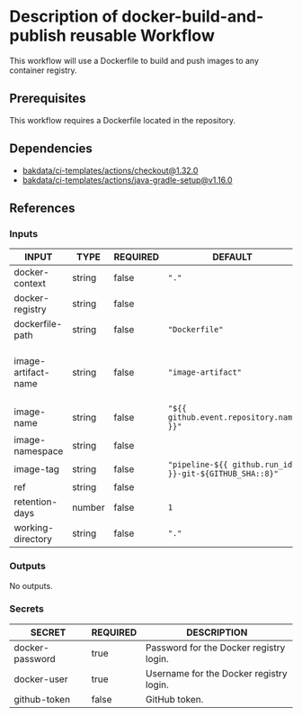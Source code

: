 # Description of docker-build-and-publish reusable Workflow

This workflow will use a Dockerfile to build and push images to any container registry.

## Prerequisites

This workflow requires a Dockerfile located in the repository.

## Dependencies

- [bakdata/ci-templates/actions/checkout@1.32.0](https://github.com/bakdata/ci-templates/blob/1.32.0/actions/checkout)
- [bakdata/ci-templates/actions/java-gradle-setup@v1.16.0](https://github.com/bakdata/ci-templates/blob/v1.16.0/actions/java-gradle-setup)

## References

### Inputs

<!-- AUTO-DOC-INPUT:START - Do not remove or modify this section -->

| INPUT               | TYPE   | REQUIRED | DEFAULT                                                | DESCRIPTION                                                                                                           |
| ------------------- | ------ | -------- | ------------------------------------------------------ | --------------------------------------------------------------------------------------------------------------------- |
| docker-context      | string | false    | `"."`                                                  | The docker context.                                                                                                   |
| docker-registry     | string | false    |                                                        | Host where the image should be pushed to.                                                                             |
| dockerfile-path     | string | false    | `"Dockerfile"`                                         | Path to the Dockerfile.                                                                                               |
| image-artifact-name | string | false    | `"image-artifact"`                                     | Name of the artifact that contains the Docker image.tar file to push, see https://github.com/actions/upload-artifact. |
| image-name          | string | false    | `"${{ github.event.repository.name }}"`                | Name of Docker image.                                                                                                 |
| image-namespace     | string | false    |                                                        | Namespace of Docker image.                                                                                            |
| image-tag           | string | false    | `"pipeline-${{ github.run_id }}-git-${GITHUB_SHA::8}"` | Tag of Docker image.                                                                                                  |
| ref                 | string | false    |                                                        | Ref name to checkout                                                                                                  |
| retention-days      | number | false    | `1`                                                    | Number of days the image artifact should be stored on GitHub.                                                         |
| working-directory   | string | false    | `"."`                                                  | Working directory for your Docker artifacts. (Default is .)                                                           |

<!-- AUTO-DOC-INPUT:END -->

### Outputs

<!-- AUTO-DOC-OUTPUT:START - Do not remove or modify this section -->

No outputs.

<!-- AUTO-DOC-OUTPUT:END -->

### Secrets

<!-- AUTO-DOC-SECRETS:START - Do not remove or modify this section -->

| SECRET          | REQUIRED | DESCRIPTION                             |
| --------------- | -------- | --------------------------------------- |
| docker-password | true     | Password for the Docker registry login. |
| docker-user     | true     | Username for the Docker registry login. |
| github-token    | false    | GitHub token.                           |

<!-- AUTO-DOC-SECRETS:END -->
